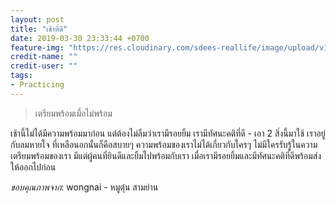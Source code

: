 ```yaml
---
layout: post
title: "เช้าที่ดี"
date: 2019-03-30 23:33:44 +0700
feature-img: "https://res.cloudinary.com/sdees-reallife/image/upload/v1554167850/7ce0af9208d94620acb6d654e3c9bee3.jpg"
credit-name: ""
credit-user: ""
tags:
- Practicing
---
```

> เตรียมพร้อมเมื่อไม่พร้อม

เช้านี้ไม่ได้มีความพร้อมมาก่อน แต่ต้องไม่ลืมว่าเรามีรอยยิ้ม เรามีทัศนะคติที่ดี - เอา 2 สิ่งนี้มาใช้ เราอยู่กับลมหายใจ ที่เหลือนอกนั้นก็คือสบายๆ ความพร้อมของเราไม่ได้เกี่ยวกับใครๆ ไม่มีใครรับรู้ในความเตรียมพร้อมของเรา มีแต่ผู้คนที่ยินดีและยิ้มไปพร้อมกับเรา เมื่อเรามีรอยยิ้มและมีทัศนะคติที่ดีพร้อมส่งให้ออกไปก่อน

*ขอบคุณภาพจาก*: wongnai - หมูตุ๋น สามย่าน
